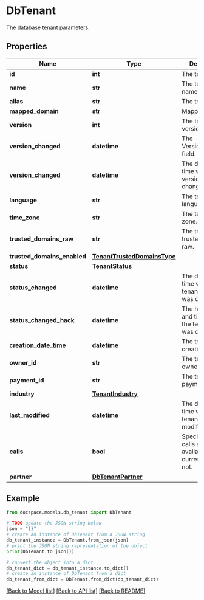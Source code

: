 # DbTenant

The database tenant parameters.

## Properties

Name | Type | Description | Notes
------------ | ------------- | ------------- | -------------
**id** | **int** | The tenant ID. | [optional] 
**name** | **str** | The tenant name. | [optional] 
**alias** | **str** | The tenant alias. | [optional] 
**mapped_domain** | **str** | Mapped domain | [optional] 
**version** | **int** | The tenant version. | [optional] 
**version_changed** | **datetime** | The Version_changed field. | [optional] 
**version_changed** | **datetime** | The date and time when the version was changed. | [optional] 
**language** | **str** | The tenant language. | [optional] 
**time_zone** | **str** | The tenant time zone. | [optional] 
**trusted_domains_raw** | **str** | The tenant trusted domains raw. | [optional] 
**trusted_domains_enabled** | [**TenantTrustedDomainsType**](TenantTrustedDomainsType.md) |  | [optional] 
**status** | [**TenantStatus**](TenantStatus.md) |  | [optional] 
**status_changed** | **datetime** | The date and time when the tenant status was changed. | [optional] 
**status_changed_hack** | **datetime** | The hacked date and time when the tenant status was changed. | [optional] 
**creation_date_time** | **datetime** | The tenant creation date. | [optional] 
**owner_id** | **str** | The tenant owner ID. | [optional] 
**payment_id** | **str** | The tenant payment ID. | [optional] 
**industry** | [**TenantIndustry**](TenantIndustry.md) |  | [optional] 
**last_modified** | **datetime** | The date and time when the tenant was last modified. | [optional] 
**calls** | **bool** | Specifies if the calls are available for the current tenant or not. | [optional] 
**partner** | [**DbTenantPartner**](DbTenantPartner.md) |  | [optional] 

## Example

```python
from docspace.models.db_tenant import DbTenant

# TODO update the JSON string below
json = "{}"
# create an instance of DbTenant from a JSON string
db_tenant_instance = DbTenant.from_json(json)
# print the JSON string representation of the object
print(DbTenant.to_json())

# convert the object into a dict
db_tenant_dict = db_tenant_instance.to_dict()
# create an instance of DbTenant from a dict
db_tenant_from_dict = DbTenant.from_dict(db_tenant_dict)
```
[[Back to Model list]](../README.md#documentation-for-models) [[Back to API list]](../README.md#documentation-for-api-endpoints) [[Back to README]](../README.md)


